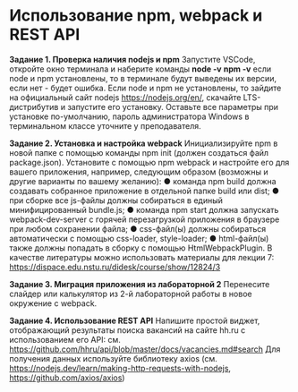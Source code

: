 # **Использование npm, webpack и REST API**

  **Задание 1. Проверка наличия nodejs и npm**
Запустите VSCode, откройте окно терминала и наберите команды
**node -v**
**npm -v**
если node и npm установлены, то в терминале будут выведены их версии, если нет -
будет ошибка.
Если node и npm не установлены, то зайдите на официальный сайт nodejs
https://nodejs.org/en/, скачайте LTS-дистрибутив и запустите его установку. Оставьте все
параметры при установке по-умолчанию, пароль администратора Windows в
терминальном классе уточните у преподавателя.

  **Задание 2. Установка и настройка webpack**
Инициализируйте npm в новой папке с помощью команды npm init (должен создаться
файл package.json).
Установите с помощью npm webpack и настройте его для вашего приложения,
например, следующим образом (возможны и другие варианты по вашему желанию):
● команда npm build должна создавать собранное приложение в отдельной папке
build или dist;
● при сборке все js-файлы должны собираться в единый минифицированный
bundle.js;
● команда npm start должна запускать webpack-dev-server с горячей
перезагрузкой приложения в браузере при любом сохранении файла;
● css-файл(ы) должны собираться автоматически с помощью css-loader,
style-loader;
● html-файл(ы) также должны попадать в сборку с помощью HtmlWebpackPlugin.
В качестве литературы можно использовать материалы для лекции 7:
https://dispace.edu.nstu.ru/didesk/course/show/12824/3

**Задание 3. Миграция приложения из лабораторной 2**
Перенесите слайдер или калькулятор из 2-й лабораторной работы в новое окружение
с webpack.

**Задание 4. Использование REST API**
Напишите простой виджет, отображающий результаты поиска вакансий на сайте hh.ru с
использованием его API: см.
https://github.com/hhru/api/blob/master/docs/vacancies.md#search
Для получения данных используйте библиотеку axios (см.
https://nodejs.dev/learn/making-http-requests-with-nodejs, https://github.com/axios/axios)



